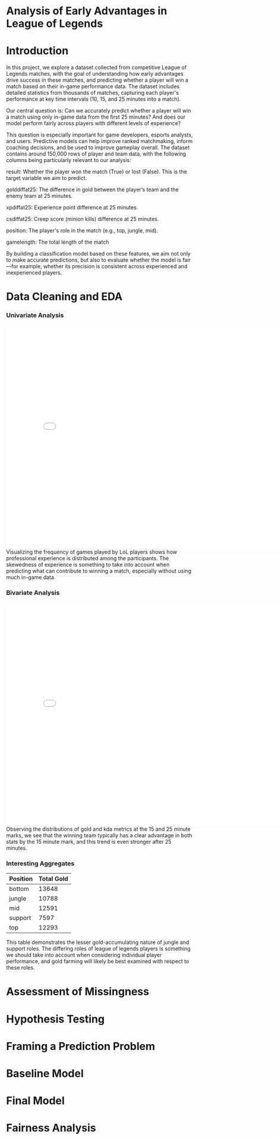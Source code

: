 # Analysis of Early Advantages in League of Legends

# Introduction
In this project, we explore a dataset collected from competitive League of Legends matches, with the goal of understanding how early advantages drive success in these matches, and predicting whether a player will win a match based on their in-game performance data. The dataset includes detailed statistics from thousands of matches, capturing each player's performance at key time intervals (10, 15, and 25 minutes into a match).

Our central question is: Can we accurately predict whether a player will win a match using only in-game data from the first 25 minutes? And does our model perform fairly across players with different levels of experience? 

This question is especially important for game developers, esports analysts, and users. Predictive models can help improve ranked matchmaking, inform coaching decisions, and be used to improve gameplay overall. The dataset contains around 150,000 rows of player and team data, with the following columns being particularly relevant to our analysis:

result: Whether the player won the match (True) or lost (False). This is the target variable we aim to predict.

golddiffat25: The difference in gold between the player’s team and the enemy team at 25 minutes.

xpdiffat25: Experience point difference at 25 minutes.

csdiffat25: Creep score (minion kills) difference at 25 minutes.

position: The player's role in the match (e.g., top, jungle, mid).

gamelength: The total length of the match

By building a classification model based on these features, we aim not only to make accurate predictions, but also to evaluate whether the model is fair—for example, whether its precision is consistent across experienced and inexperienced players.


# Data Cleaning and EDA
### Univariate Analysis
<iframe
  src="assets/gamesplayed.html"
  width="800"
  height="600"
  frameborder="0"
></iframe>
Visualizing the frequency of games played by LoL players shows how professional experience is distributed among the participants. The skewedness of experience is something to take into account when predicting what can contribute to winning a match, especially without using much in-game data.

### Bivariate Analysis
<iframe
  src="assets/quadsquad.html"
  width="800"
  height="600"
  frameborder="0"
></iframe>
Observing the distributions of gold and kda metrics at the 15 and 25 minute marks, we see that the winning team typically has a clear advantage in both stats by the 15 minute mark, and this trend is even stronger after 25 minutes.

### Interesting Aggregates
| Position | Total Gold |
| ----------- | ----------- |
| bottom | 13648 |
| jungle | 10788 |
| mid | 12591 |
| support | 7597 |
| top | 12293 |

This table demonstrates the lesser gold-accumulating nature of jungle and support roles. The differing roles of league of legends players is something we should take into account when considering individual player performance, and gold farming will likely be best examined with respect to these roles.


# Assessment of Missingness

# Hypothesis Testing

# Framing a Prediction Problem

# Baseline Model

# Final Model 

# Fairness Analysis